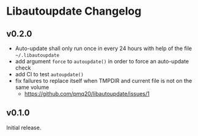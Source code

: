 # Libautoupdate Changelog

## v0.2.0

- Auto-update shall only run once in every 24 hours with help of the file `~/.libautoupdate`
- add argument `force` to `autoupdate()` in order to force an auto-update check
- add CI to test `autoupdate()`
- fix failures to replace itself when TMPDIR and current file is not on the same volume
  - https://github.com/pmq20/libautoupdate/issues/1

## v0.1.0

Initial release.

